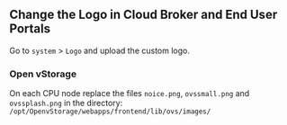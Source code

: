 ## Change the Logo in Cloud Broker and End User Portals

Go to `system` > `Logo` and upload the custom logo.

### Open vStorage

On each CPU node replace the files `noice.png`, `ovssmall.png` and `ovssplash.png` in the directory:
`/opt/OpenvStorage/webapps/frontend/lib/ovs/images/`

